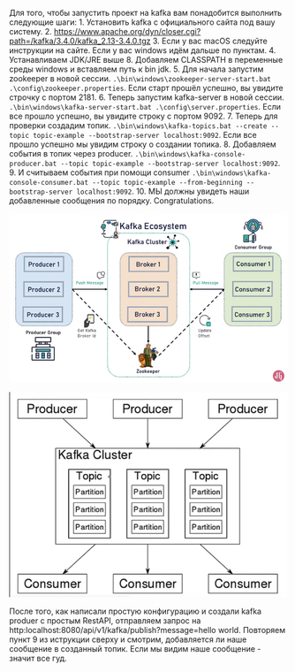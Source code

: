Для того, чтобы запустить проект на kafka вам понадобится выполнить следующие шаги:
    1. Установить kafka с официального сайта под вашу систему.
    2. https://www.apache.org/dyn/closer.cgi?path=/kafka/3.4.0/kafka_2.13-3.4.0.tgz
    3. Если у вас macOS следуйте инструкции на сайте. Если у вас windows идём дальше по пунктам.
    4. Устанавливаем JDK/JRE выше 8. Добавляем CLASSPATH в переменные среды windows и вставляем путь к bin jdk. 
    5. Для начала запустим zookeeper в новой сессии. 
    ```.\bin\windows\zookeeper-server-start.bat .\config\zookeeper.properties```. Если старт прошёл успешно, вы увидите строчку с портом 2181.
    6. Теперь запустим kafka-server в новой сессии. 
    ``.\bin\windows\kafka-server-start.bat .\config\server.properties``. Если все прошло успешно, вы увидите строку с портом 9092.
    7. Теперь для проверки создадим топик. 
    ``.\bin\windows\kafka-topics.bat --create --topic topic-example --bootstrap-server localhost:9092``. Если все прошло успешно мы увидим строку о создании топика.
    8. Добавляем события в топик через producer. 
    ``.\bin\windows\kafka-console-producer.bat --topic topic-example --bootstrap-server localhost:9092``.
    9. И считываем события при помощи consumer ``.\bin\windows\kafka-console-consumer.bat --topic topic-example --from-beginning --bootstrap-server localhost:9092``.
    10. МЫ должны увидеть наши добавленные сообщения по порядку. Congratulations.


![img.png](img.png)

![img_1.png](img_1.png)

После того, как написали простую конфигурацию и создали kafka produer с простым RestAPI, отправляем запрос на http:localhost:8080/api/v1/kafka/publish?message=hello world.
Повторяем пункт 9 из иструкции сверху и смотрим, добавляется ли наше сообщение в созданный топик. Если мы видим наше сообщение - значит все гуд.

